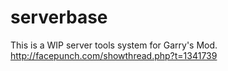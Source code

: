 serverbase
==========

This is a WIP server tools system for Garry's Mod. http://facepunch.com/showthread.php?t=1341739
